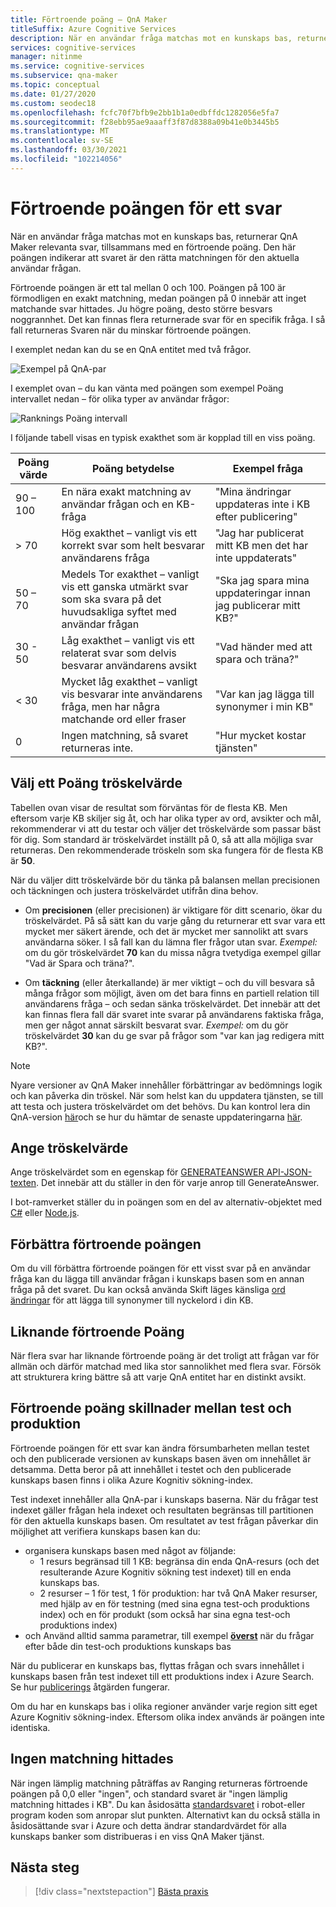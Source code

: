 ```yaml
---
title: Förtroende poäng – QnA Maker
titleSuffix: Azure Cognitive Services
description: När en användar fråga matchas mot en kunskaps bas, returnerar QnA Maker relevanta svar, tillsammans med en förtroende poäng.
services: cognitive-services
manager: nitinme
ms.service: cognitive-services
ms.subservice: qna-maker
ms.topic: conceptual
ms.date: 01/27/2020
ms.custom: seodec18
ms.openlocfilehash: fcfc70f7bfb9e2bb1b1a0edbffdc1282056e5fa7
ms.sourcegitcommit: f28ebb95ae9aaaff3f87d8388a09b41e0b3445b5
ms.translationtype: MT
ms.contentlocale: sv-SE
ms.lasthandoff: 03/30/2021
ms.locfileid: "102214056"
---
```

# <a name="the-confidence-score-of-an-answer"></a>Förtroende poängen för ett svar
När en användar fråga matchas mot en kunskaps bas, returnerar QnA Maker relevanta svar, tillsammans med en förtroende poäng. Den här poängen indikerar att svaret är den rätta matchningen för den aktuella användar frågan.

Förtroende poängen är ett tal mellan 0 och 100. Poängen på 100 är förmodligen en exakt matchning, medan poängen på 0 innebär att inget matchande svar hittades. Ju högre poäng, desto större besvars noggrannhet. Det kan finnas flera returnerade svar för en specifik fråga. I så fall returneras Svaren när du minskar förtroende poängen.

I exemplet nedan kan du se en QnA entitet med två frågor.


![Exempel på QnA-par](../media/qnamaker-concepts-confidencescore/ranker-example-qna.png)

I exemplet ovan – du kan vänta med poängen som exempel Poäng intervallet nedan – för olika typer av användar frågor:


![Ranknings Poäng intervall](../media/qnamaker-concepts-confidencescore/ranker-score-range.png)


I följande tabell visas en typisk exakthet som är kopplad till en viss poäng.

|Poäng värde|Poäng betydelse|Exempel fråga|
|--|--|--|
|90 – 100|En nära exakt matchning av användar frågan och en KB-fråga|"Mina ändringar uppdateras inte i KB efter publicering"|
|> 70|Hög exakthet – vanligt vis ett korrekt svar som helt besvarar användarens fråga|"Jag har publicerat mitt KB men det har inte uppdaterats"|
|50 – 70|Medels Tor exakthet – vanligt vis ett ganska utmärkt svar som ska svara på det huvudsakliga syftet med användar frågan|"Ska jag spara mina uppdateringar innan jag publicerar mitt KB?"|
|30 - 50|Låg exakthet – vanligt vis ett relaterat svar som delvis besvarar användarens avsikt|"Vad händer med att spara och träna?"|
|< 30|Mycket låg exakthet – vanligt vis besvarar inte användarens fråga, men har några matchande ord eller fraser |"Var kan jag lägga till synonymer i min KB"|
|0|Ingen matchning, så svaret returneras inte.|"Hur mycket kostar tjänsten"|

## <a name="choose-a-score-threshold"></a>Välj ett Poäng tröskelvärde
Tabellen ovan visar de resultat som förväntas för de flesta KB. Men eftersom varje KB skiljer sig åt, och har olika typer av ord, avsikter och mål, rekommenderar vi att du testar och väljer det tröskelvärde som passar bäst för dig. Som standard är tröskelvärdet inställt på 0, så att alla möjliga svar returneras. Den rekommenderade tröskeln som ska fungera för de flesta KB är **50**.

När du väljer ditt tröskelvärde bör du tänka på balansen mellan precisionen och täckningen och justera tröskelvärdet utifrån dina behov.

- Om **precisionen** (eller precisionen) är viktigare för ditt scenario, ökar du tröskelvärdet. På så sätt kan du varje gång du returnerar ett svar vara ett mycket mer säkert ärende, och det är mycket mer sannolikt att svars användarna söker. I så fall kan du lämna fler frågor utan svar. *Exempel:* om du gör tröskelvärdet **70** kan du missa några tvetydiga exempel gillar "Vad är Spara och träna?".

- Om **täckning** (eller återkallande) är mer viktigt – och du vill besvara så många frågor som möjligt, även om det bara finns en partiell relation till användarens fråga – och sedan sänka tröskelvärdet. Det innebär att det kan finnas flera fall där svaret inte svarar på användarens faktiska fråga, men ger något annat särskilt besvarat svar. *Exempel:* om du gör tröskelvärdet **30** kan du ge svar på frågor som "var kan jag redigera mitt KB?".

> [!NOTE]
> Nyare versioner av QnA Maker innehåller förbättringar av bedömnings logik och kan påverka din tröskel. När som helst kan du uppdatera tjänsten, se till att testa och justera tröskelvärdet om det behövs. Du kan kontrol lera din QnA-version [här](https://www.qnamaker.ai/UserSettings)och se hur du hämtar de senaste uppdateringarna [här](../How-To/configure-QnA-Maker-resources.md#get-the-latest-runtime-updates).

## <a name="set-threshold"></a>Ange tröskelvärde

Ange tröskelvärdet som en egenskap för [GENERATEANSWER API-JSON-texten](../how-to/metadata-generateanswer-usage.md#generateanswer-request-configuration). Det innebär att du ställer in den för varje anrop till GenerateAnswer.

I bot-ramverket ställer du in poängen som en del av alternativ-objektet med [C#](../how-to/metadata-generateanswer-usage.md?#use-qna-maker-with-a-bot-in-c) eller [Node.js](../how-to/metadata-generateanswer-usage.md?#use-qna-maker-with-a-bot-in-nodejs).

## <a name="improve-confidence-scores"></a>Förbättra förtroende poängen
Om du vill förbättra förtroende poängen för ett visst svar på en användar fråga kan du lägga till användar frågan i kunskaps basen som en annan fråga på det svaret. Du kan också använda Skift läges känsliga [ord ändringar](/rest/api/cognitiveservices/qnamaker/alterations/replace) för att lägga till synonymer till nyckelord i din KB.


## <a name="similar-confidence-scores"></a>Liknande förtroende Poäng
När flera svar har liknande förtroende poäng är det troligt att frågan var för allmän och därför matchad med lika stor sannolikhet med flera svar. Försök att strukturera kring bättre så att varje QnA entitet har en distinkt avsikt.


## <a name="confidence-score-differences-between-test-and-production"></a>Förtroende poäng skillnader mellan test och produktion
Förtroende poängen för ett svar kan ändra försumbarheten mellan testet och den publicerade versionen av kunskaps basen även om innehållet är detsamma. Detta beror på att innehållet i testet och den publicerade kunskaps basen finns i olika Azure Kognitiv sökning-index.

Test indexet innehåller alla QnA-par i kunskaps baserna. När du frågar test indexet gäller frågan hela indexet och resultaten begränsas till partitionen för den aktuella kunskaps basen. Om resultatet av test frågan påverkar din möjlighet att verifiera kunskaps basen kan du:
* organisera kunskaps basen med något av följande:
    * 1 resurs begränsad till 1 KB: begränsa din enda QnA-resurs (och det resulterande Azure Kognitiv sökning test indexet) till en enda kunskaps bas.
    * 2 resurser – 1 för test, 1 för produktion: har två QnA Maker resurser, med hjälp av en för testning (med sina egna test-och produktions index) och en för produkt (som också har sina egna test-och produktions index)
* och Använd alltid samma parametrar, till exempel **[överst](../how-to/improve-knowledge-base.md#use-the-top-property-in-the-generateanswer-request-to-get-several-matching-answers)** när du frågar efter både din test-och produktions kunskaps bas

När du publicerar en kunskaps bas, flyttas frågan och svars innehållet i kunskaps basen från test indexet till ett produktions index i Azure Search. Se hur [publicerings](../Quickstarts/create-publish-knowledge-base.md#publish-the-knowledge-base) åtgärden fungerar.

Om du har en kunskaps bas i olika regioner använder varje region sitt eget Azure Kognitiv sökning-index. Eftersom olika index används är poängen inte identiska.


## <a name="no-match-found"></a>Ingen matchning hittades
När ingen lämplig matchning påträffas av Ranging returneras förtroende poängen på 0,0 eller "ingen", och standard svaret är "ingen lämplig matchning hittades i KB". Du kan åsidosätta [standardsvaret](../How-To/metadata-generateanswer-usage.md) i robot-eller program koden som anropar slut punkten. Alternativt kan du också ställa in åsidosättande svar i Azure och detta ändrar standardvärdet för alla kunskaps banker som distribueras i en viss QnA Maker tjänst.

## <a name="next-steps"></a>Nästa steg
> [!div class="nextstepaction"]
> [Bästa praxis](./best-practices.md)
